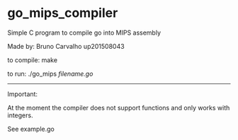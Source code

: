 # go_mips_compiler

Simple C program to compile go into MIPS assembly

Made by: Bruno Carvalho up201508043

to compile: make

to run: ./go_mips *filename.go*

-------------------------------------------------------------------------------------

Important:

At the moment the compiler does not support functions and only works with integers.

See example.go
